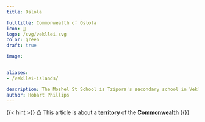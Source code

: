 ```yaml
---
title: Oslola

fulltitle: Commonwealth of Oslola
icon: 🌋
logo: /svg/vekllei.svg
color: green
draft: true

image:


aliases:
- /vekllei-islands/

description: The Moshel St School is Tzipora's secondary school in Vekllei.
author: Hobart Phillips
---
```

{{< hint >}}
߷ This article is about a [**territory**](/factbook/landscape/locations) of the [**Commonwealth**](/factbook/commonwealth/)
{{</hint>}}


